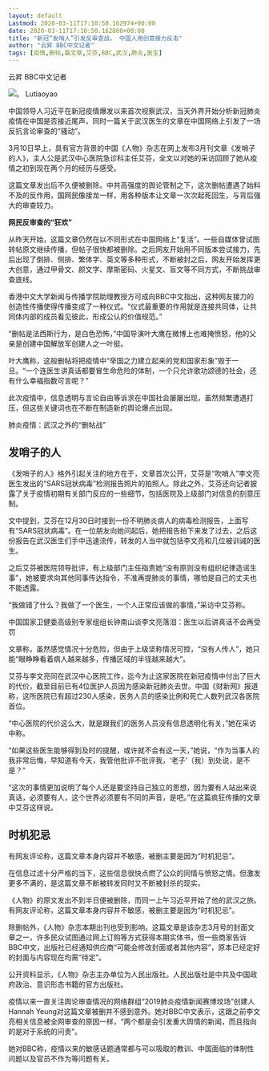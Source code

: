```yaml
---
layout: default
Lastmod: 2020-03-11T17:10:50.162974+00:00
date: 2020-03-11T17:10:50.162860+00:00
title: "新冠“发哨人”引发反审查战， 中国人用创意接力反击"
author: "云昇 BBC中文记者"
tags: [疫情,删帖,篇文章,艾芬,BBC,武汉,肺炎,医生]
---
```


云昇 BBC中文记者

 ![。](https://images.weserv.nl/?url=https%3A//ichef.bbci.co.uk/news/320/cpsprodpb/14502/production/_111220238_1.jpg) Lutiaoyao 

中国领导人习近平在新冠疫情爆发以来首次视察武汉，当天外界开始分析新冠肺炎疫情在中国是否接近尾声，同时一篇关于武汉医生的文章在中国网络上引发了一场反抗言论审查的“骚动”。

3月10日早上，具有官方背景的中国《人物》杂志在网上发布3月刊文章《发哨子的人》，主人公是武汉中心医院急诊科主任艾芬，全文以对她的采访回顾了她从疫情之初到现在两个月的经历与感受。

这篇文章发出后不久便被删除。中共高强度的舆论管制之下，这次删帖遭遇了始料不及的反作用，国网民像接龙一样，用各种版本让文章一次次起死回生，与背后强大的审查较力。

**网民****反审查****的“狂欢”**

从昨天开始，这篇文章仍然在以不同形式在中国网络上“复活”。一些自媒体曾试图转帖原文继续传播，但帖子很快都被删除。之后网友开始用不同版本尝试接力，先后出现了倒排、侧排、繁体字、英文等多种形式，不断被封之后，网友开始发挥更大创意，通过甲骨文、颜文字、摩斯密码、火星文、盲文等不同方式，不断挑战审查底线。

香港中文大学新闻与传播学院助理教授方可成向BBC中文指出，这种网友接力的创造性传播使得传播变成了一种仪式。“仪式最重要的作用就是连接共同体，让共同体内部的成员看见彼此，形成公认的价值规范。”

“删帖是法西斯行为，是白色恐怖，”中国导演叶大鹰在微博上也难掩愤怒，他的父亲是创建中国解放军创建人之一叶挺。

叶大鹰称，这般删帖将把疫情中“举国之力建立起来的党和国家形象”毁于一旦。“一个连医生讲真话都要冒生命危险的体制，一个只允许歌功颂德的社会，还有什么幸福指数可言呢？”

此次疫情中，信息透明与言论自由等诉求在中国社会屡屡出现，虽然频繁遭遇打压，但这些关键词也在不断在制造新的舆论爆点出现。

肺炎疫情：武汉之外的“删帖战”

发哨子的人
-----

《发哨子的人》格外引起关注的地方在于，文章首次公开，艾芬是“吹哨人”李文亮医生发出的“SARS冠状病毒”检测报告照片的拍照人。除此之外，艾芬还向记者披露了关于疫情初期有关部门反应的一些细节，包括医院及上级部门对信息的刻意压制。

文中提到，艾芬在12月30日时接到一份不明肺炎病人的病毒检测报告，上面写有“SARS冠状病毒”。在一位朋友向她问起后，她把报告拍下来发了过去，之后这份报告在武汉医生们手中迅速流传，转发的人当中就包括李文亮和几位被训诫的医生。

之后艾芬被医院领导批评，有上级部门主任指责她“没有原则没有组织纪律造谣生事”，她被要求向其他同事传达指令，不准再提肺炎的事情，哪怕是自己的丈夫也不能透露。

“我做错了什么？我做了一个医生，一个人正常应该做的事情，”采访中艾芬称。

中国国家卫健委高级别专家组组长钟南山谈李文亮落泪：医生以后讲真话不会再受罚

文章称，虽然感觉情况十分危险，但由于上级坚称情况可控，“没有人传人”，她只能“眼睁睁看着病人越来越多，传播区域的半径越来越大”。

艾芬与李文亮同在武汉中心医院工作，迄今为止这家医院在新冠疫情中付出了巨大的代价，截至目前已有4位医护人员因为感染新冠肺炎去世。中国《财新网》报道称，这所医院已有超过230人感染，医务人员的感染比例和死亡人数列武汉各医院首位。

“中心医院的代价这么大，就是跟我们的医务人员没有信息透明化有关，”她在采访中称。

“如果这些医生能够得到及时的提醒，或许就不会有这一天，”她说，“作为当事人的我非常后悔，早知道有今天，我管他批评不批评我，‘老子’（我）到处说，是不是？”

“这次的事情更加说明了每个人还是要坚持自己独立的思想，因为要有人站出来说真话，必须要有人，这个世界必须要有不同的声音，是吧。”在这篇疯狂传播的文章中艾芬这样说。

时机犯忌
----

有网友评论称，这篇文章本身内容并不敏感，被删主要是因为“时机犯忌”。

在信息过滤十分严格的当下，这些信息很快点燃了公众的同情与愤怒之情。但激发更多不满的，是这篇文章不断被转发同时又不断被封杀的现实。

《人物》的原文发出不到半日便被删除，而同一上午习近平开始了他的武汉之旅。有网友评论称，这篇文章本身内容并不敏感，被删主要是因为“时机犯忌”。

除删帖外，《人物》杂志本期出刊也受到影响。这篇文章是该杂志3月号的封面文章之一，许多民众试图通过网上订购等方式获得本期实体书，但一些商家告诉BBC中文，出版社已经通知供应商“可能会修改封面或者其他内容”，原本已经定好的封面与内容现在均需“待定”。

公开资料显示，《人物》杂志主办单位为人民出版社。人民出版社是中共及中国政府政治、意识形态书籍的官方出版社。

疫情以来一直关注舆论审查情况的网络群组“2019肺炎疫情新闻赛博坟场”创建人Hannah Yeung对这篇文章被删并不感到意外。她对BBC中文表示，这跟之前李文亮相关信息被全网审查的原因一样，“两个都是会引发重大舆情的新闻，而且指向的是对于系统的问责”。

她对BBC称，疫情以来的敏感话题通常都与可以吸取的教训、中国面临的体制性问题以及官员不作为等问题有关。

